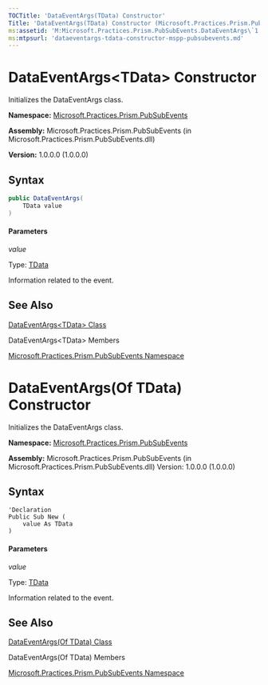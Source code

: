 ```yaml
---
TOCTitle: 'DataEventArgs(TData) Constructor'
Title: 'DataEventArgs(TData) Constructor (Microsoft.Practices.Prism.PubSubEvents)'
ms:assetid: 'M:Microsoft.Practices.Prism.PubSubEvents.DataEventArgs\`1.\#ctor(\`0)'
ms:mtpsurl: 'dataeventargs-tdata-constructor-mspp-pubsubevents.md'
---
```


# DataEventArgs&lt;TData&gt; Constructor

 Initializes the DataEventArgs class. 

**Namespace:** [Microsoft.Practices.Prism.PubSubEvents](https://msdn.microsoft.com/en-us/library/microsoft.practices.prism.pubsubevents(v=pandp.50))

**Assembly:** Microsoft.Practices.Prism.PubSubEvents (in Microsoft.Practices.Prism.PubSubEvents.dll)

**Version:** 1.0.0.0 (1.0.0.0)

## Syntax

```C#
public DataEventArgs(
	TData value
)
``` 

#### Parameters

*value*

Type: [TData](/patterns-practices/reference/dataeventargs-tdata-class-mspp-pubsubevents)

Information related to the event.

## See Also

[DataEventArgs&lt;TData&gt; Class](/patterns-practices/reference/dataeventargs-tdata-class-mspp-pubsubevents)

DataEventArgs&lt;TData&gt; Members

[Microsoft.Practices.Prism.PubSubEvents Namespace](https://msdn.microsoft.com/en-us/library/microsoft.practices.prism.pubsubevents(v=pandp.50))

# DataEventArgs(Of TData) Constructor

 Initializes the DataEventArgs class. 

**Namespace:** [Microsoft.Practices.Prism.PubSubEvents](https://msdn.microsoft.com/en-us/library/microsoft.practices.prism.pubsubevents(v=pandp.50))

**Assembly:** Microsoft.Practices.Prism.PubSubEvents (in Microsoft.Practices.Prism.PubSubEvents.dll) Version: 1.0.0.0 (1.0.0.0)

## Syntax

```VB
'Declaration
Public Sub New ( 
	value As TData
)
``` 

#### Parameters

*value*

Type: [TData](/patterns-practices/reference/dataeventargs-tdata-class-mspp-pubsubevents)

Information related to the event.

## See Also

[DataEventArgs(Of TData) Class](/patterns-practices/reference/dataeventargs-tdata-class-mspp-pubsubevents)

DataEventArgs(Of TData) Members

[Microsoft.Practices.Prism.PubSubEvents Namespace](https://msdn.microsoft.com/en-us/library/microsoft.practices.prism.pubsubevents(v=pandp.50))



